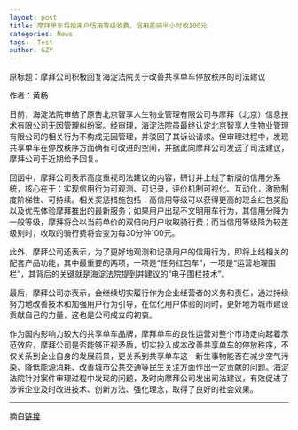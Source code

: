 ```yaml
---
layout: post
title: 摩拜单车将按用户信用等级收费，信用差骑半小时收100元
categories: News
tags:  Test
author: GZY
---
```


原标题：摩拜公司积极回复海淀法院关于改善共享单车停放秩序的司法建议

作者：黄杨

日前，海淀法院审结了原告北京智享人生物业管理有限公司与摩拜（北京）信息技术有限公司无因管理纠纷案。经审理，海淀法院虽最终认定北京智享人生物业管理有限公司的相关行为不构成无因管理，并驳回了其诉讼请求。但审理过程中，发现共享单车在停放秩序方面确有可改进的空间，并据此向摩拜公司发送了司法建议，摩拜公司于近期给予回复。

回函中，摩拜公司表示高度重视司法建议的内容，研讨并上线了新版的信用分系统，核心在于：实现信用行为可观测、可记录，评价机制可视化、互动化，激励制度阶梯性、可持续。相关奖惩措施包括：高信用等级可以获得更高的现金红包奖励以及优先体验摩拜推出的最新服务；如果用户出现不文明用车行为，其信用分降为一般等级，摩拜将会以当前单价的双倍向用户收取骑行费；而当信用等级降为较差级别时，收取的骑行费将会变为每30分钟100元。

此外，摩拜公司还表示，为了更好地观测和记录用户的信用行为，即将上线相关的配套产品功能，其中最重要的两项，一项是“任务红包车”，一项是“运营地理围栏”，其背后的关键就是海淀法院提到并建议的“电子围栏技术”。

最后，摩拜公司亦表示，会继续切实履行作为企业经营者的义务和责任，通过持续努力地改善技术和加强用户行为引导，在优化用户体验的同时，更好地为城市建设贡献自己的力量，这也是公司成立的初衷。

作为国内影响力较大的共享单车品牌，摩拜单车的良性运营对整个市场走向起着示范效应，摩拜公司是否能够正视矛盾，切实投入成本改善共享单车的停放秩序，不仅关系到企业自身的发展前景，更关系到共享单车这一新生事物能否在减少空气污染、降低能源消耗、改善城市公共交通等民生关注方面作出一定贡献的问题。海淀法院针对案件审理过程中发现的问题，及时向摩拜公司发出司法建议，有效促进了涉诉企业及时改进技术、创新方法、强化理念，取得了良好的社会效果。

*****

摘自[链接](http://tech.qq.com/a/20180222/013892.htm)